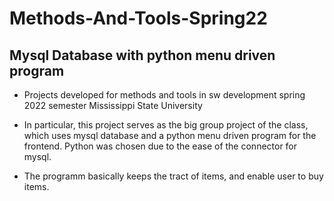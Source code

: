 # Methods-And-Tools-Spring22
## Mysql Database with python menu driven program


- Projects developed for methods and tools in sw development spring 2022 semester Mississippi State University

- In particular, this project serves as the big group project of the class, which uses mysql database and a python menu driven program for the frontend. Python was chosen due to the ease of the connector for mysql.

- The programm basically keeps the tract of items, and enable user to buy items.
